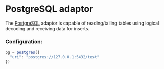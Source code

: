 # PostgreSQL adaptor

The [PostgreSQL](https://www.postgresql.org/) adaptor is capable of reading/tailing tables 
using logical decoding and receiving data for inserts.

### Configuration:
```javascript
pg = postgres({
  "uri": "postgres://127.0.0.1:5432/test"
})
```
